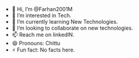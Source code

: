 - 👋 Hi, I’m @Farhan2001M
- 👀 I’m interested in Tech.
- 🌱 I’m currently learning New Technologies.
- 💞️ I’m looking to collaborate on new technologies.
- 📫 Reach me on linkedIN.
- 😄 Pronouns: Chittu
- ⚡ Fun fact: No facts here.
